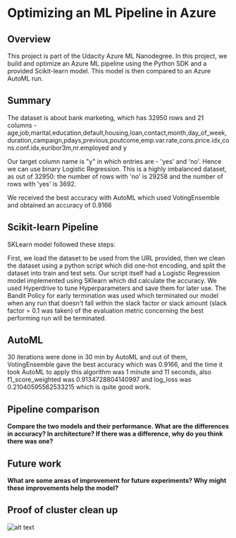# Optimizing an ML Pipeline in Azure

## Overview
This project is part of the Udacity Azure ML Nanodegree.
In this project, we build and optimize an Azure ML pipeline using the Python SDK and a provided Scikit-learn model.
This model is then compared to an Azure AutoML run.

## Summary
The dataset is about bank marketing, which has 32950 rows and 21 columns - age,job,marital,education,default,housing,loan,contact,month,day_of_week,duration,campaign,pdays,previous,poutcome,emp.var.rate,cons.price.idx,cons.conf.idx,euribor3m,nr.employed and y

Our target column name is "y" in which entries are - 'yes' and 'no'. Hence we can use binary Logistic Regression. This is a highly imbalanced dataset, as out of 32950: the number of rows with 'no' is 29258 and the number of rows with 'yes' is 3692.

We received the best accuracy with AutoML which used VotingEnsemble
and obtained an accuracy of 0.9166 

## Scikit-learn Pipeline

SKLearn model followed these steps: 

First, we load the dataset to be used from the URL provided, then we clean the dataset using a python script which did one-hot encoding, and split the dataset into train and test sets. Our script itself had a Logistic Regression model implemented using SKlearn which did calculate the accuracy. 
We used Hyperdrive to tune Hyperparameters and save them for later use. The Bandit Policy for early termination was used which terminated our model when any run that doesn't fall within the slack factor or slack amount (slack factor = 0.1 was taken) of the evaluation metric concerning the best performing run will be terminated.

## AutoML
30 iterations were done in 30 min by AutoML and out of them, VotingEnsemble gave the best accuracy which was 0.9166, and the time it took AutoML to apply this algorithm was 1 minute and 11 seconds, also f1_score_weighted was 0.9134728804140997 and log_loss was 0.21040595562533215 which is quite good work.

## Pipeline comparison
**Compare the two models and their performance. What are the differences in accuracy? In architecture? If there was a difference, why do you think there was one?**

## Future work
**What are some areas of improvement for future experiments? Why might these improvements help the model?**

## Proof of cluster clean up
![alt text](http://https://github.com/kgpyi/Machine-Learning/blob/master/Udacity/Machine%20Learning%20Engineer%20with%20Microsoft%20Azure%20Nanodegree%20Program/Optimizing%20an%20ML%20Pipeline%20in%20Azure/deleteComputeInstance.png/to/img.png)
